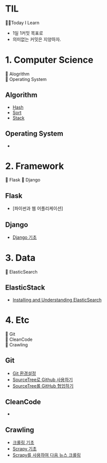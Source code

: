 # TIL
🏃‍♂️Today I Learn
- 1일 1커밋 목표로
- 의미없는 커밋은 지양하자.

# 1. Computer Science
📙 Alogrithm     
📙 Operating System     

## Algorithm
- [Hash]([CS]Algorithm/Hash.md)
- [Sort]([CS]Algorithm/Sort.md)
- [Stack]([CS]Algorithm/Stack.md)
## Operating System
- 
# 2. Framework
📙 Flask 
📙 Django    

## Flask
- [파이썬과 웹 어플리케이션]
## Django
- [Django 기초](Django/Django_basic.md)
# 3. Data
📙 ElasticSearch     

## ElasticStack
- [Installing and Understanding ElasticSearch](ElasticStack/ch01_Understanding_ElasticSearch.md)

# 4. Etc
📙 Git    
📙 CleanCode    
📙 Crawling    

## Git
- [Git 환경설정](Git/git환경설정.md)
- [SourceTree로 Github 사용하기](Git/[sourcetree]basic.md)
- [SourceTree롤 GitHub 협업하기](Git/[sourcetree]branch.md)
## CleanCode
- 
## Crawling
- [크롤링 기초](Crawling/crawling_basic.md)
- [Scrapy 기초](Crawling/Scrapy_basic.md)
- [Scrapy를 사용하여 다음 뉴스 크롤링](Crawling/Scrapy_newsCrawl.md)

